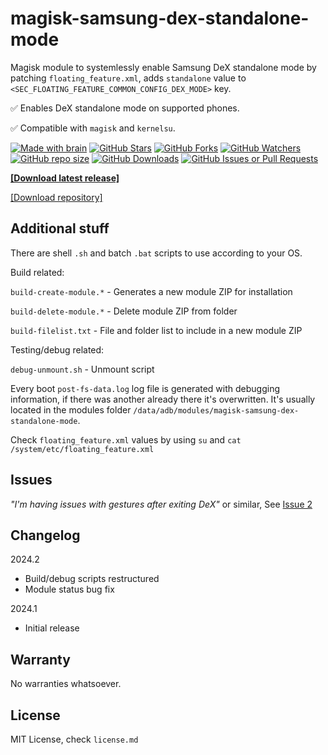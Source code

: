 # magisk-samsung-dex-standalone-mode

Magisk module to systemlessly enable Samsung DeX standalone mode by patching `floating_feature.xml`, adds `standalone` value to `<SEC_FLOATING_FEATURE_COMMON_CONFIG_DEX_MODE>` key.

✅ Enables DeX standalone mode on supported phones.

✅ Compatible with `magisk` and `kernelsu`.

[![Made with brain](https://img.shields.io/badge/Made%20with-brain%E2%84%A2-orange.svg?style=flat-square)](https://www.youtube.com/watch?v=dQw4w9WgXcQ)
[![GitHub Stars](https://img.shields.io/github/stars/supermarsx/magisk-samsung-dex-standalone-mode?style=flat-square&label=Stars)](#)
[![GitHub Forks](https://img.shields.io/github/forks/supermarsx/magisk-samsung-dex-standalone-mode?style=flat-square&label=Forks)](#)
[![GitHub Watchers](https://img.shields.io/github/watchers/supermarsx/magisk-samsung-dex-standalone-mode?style=flat-square&label=Watchers)](#)
[![GitHub repo size](https://img.shields.io/github/repo-size/supermarsx/magisk-samsung-dex-standalone-mode?style=flat-square&label=Repo%20Size)](#)
[![GitHub Downloads](https://img.shields.io/github/downloads/supermarsx/magisk-samsung-dex-standalone-mode/total.svg?style=flat-square&label=Downloads)](https://codeload.github.com/supermarsx/magisk-samsung-dex-standalone-mode/zip/refs/heads/main)
[![GitHub Issues or Pull Requests](https://img.shields.io/github/issues/supermarsx/magisk-samsung-dex-standalone-mode?style=flat-square&label=Issues)](#)


[**[Download latest release]**](https://github.com/supermarsx/magisk-samsung-dex-standalone-mode/releases/latest/download/magisk-samsung-dex-standalone-mode.zip)

[[Download repository]](https://codeload.github.com/supermarsx/magisk-samsung-dex-standalone-mode/zip/refs/heads/main)


## Additional stuff

There are shell `.sh` and batch `.bat` scripts to use according to your OS.

Build related:

`build-create-module.*` - Generates a new module ZIP for installation

`build-delete-module.*` - Delete module ZIP from folder

`build-filelist.txt` - File and folder list to include in a new module ZIP

Testing/debug related:

`debug-unmount.sh` - Unmount script

Every boot `post-fs-data.log` log file is generated with debugging information, if there was another already there it's overwritten. It's usually located in the modules folder `/data/adb/modules/magisk-samsung-dex-standalone-mode`.

Check `floating_feature.xml` values by using `su` and `cat /system/etc/floating_feature.xml`

## Issues

*"I'm having issues with gestures after exiting DeX"* or similar, See [Issue 2](https://github.com/supermarsx/magisk-samsung-dex-standalone-mode/issues/2)

## Changelog

2024.2
- Build/debug scripts restructured
- Module status bug fix

2024.1
- Initial release

## Warranty

No warranties whatsoever.

## License

MIT License, check `license.md`
